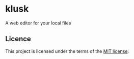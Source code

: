 # klusk

A web editor for your local files

## Licence

This project is licensed under the terms of the [MIT license](LICENSE).
